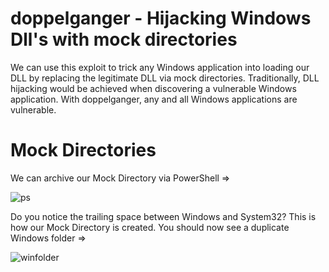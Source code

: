 # doppelganger - Hijacking Windows Dll's with mock directories
We can use this exploit to trick any Windows application into loading our DLL by replacing the legitimate DLL via mock directories. Traditionally, DLL hijacking would be achieved when discovering a vulnerable Windows application. With doppelganger, any and all Windows applications are vulnerable.
# Mock Directories
We can archive our Mock Directory via PowerShell =>

![ps](https://user-images.githubusercontent.com/90875279/133706862-3bd7577e-ccdb-44fe-b5c6-e70b2e2c2281.PNG)

Do you notice the trailing space between Windows and System32? This is how our Mock Directory is created. You should now see a duplicate Windows folder =>

![winfolder](https://user-images.githubusercontent.com/90875279/133707246-009d988e-7164-4726-b523-ecc18de0df67.PNG)
